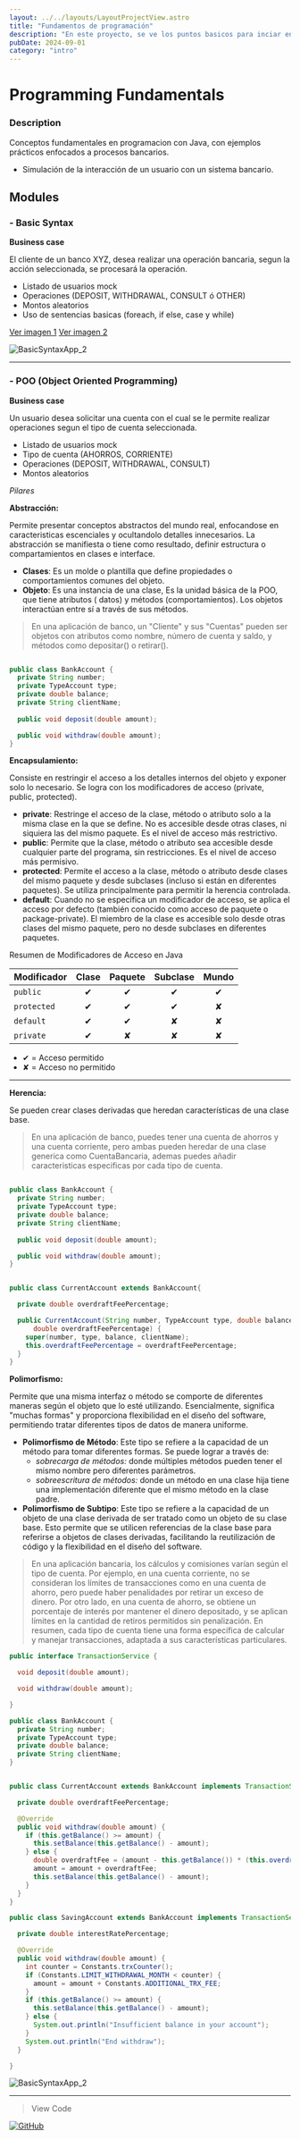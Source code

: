 ```yaml
---
layout: ../../layouts/LayoutProjectView.astro
title: "Fundamentos de programación"
description: "En este proyecto, se ve los puntos basicos para inciar en programación, como la sintaxis basica con Java y conceptos de los pilares de programación orientada a objetos. Todo esto con ejercicios practicos enfocados a temas bancarios."
pubDate: 2024-09-01
category: "intro"
---
```

# Programming Fundamentals

### Description

Conceptos fundamentales en programacion con Java, con ejemplos prácticos enfocados a procesos
bancarios.

- Simulación de la interacción de un usuario con un sistema bancario.

## Modules

### - Basic Syntax

**Business case**

El cliente de un banco XYZ, desea realizar una operación bancaria, segun la acción seleccionada, se
procesará la operación.

- Listado de usuarios mock
- Operaciones (DEPOSIT, WITHDRAWAL, CONSULT ó OTHER)
- Montos aleatorios
- Uso de sentencias basicas (foreach, if else, case y while)

[Ver imagen 1](../../../public/assets/basicsyntax/BasicSyntaxApp_1.png)
[Ver imagen 2 ](../../../public/assets/basicsyntax/BasicSyntaxApp_2.png)

![BasicSyntaxApp_2](../../../public/assets/basicsyntax/basicsyntax.gif)

--- 

### - POO (Object Oriented Programming)

**Business case**

Un usuario desea solicitar una cuenta con el cual se le permite realizar operaciones segun el tipo
de cuenta seleccionada.

- Listado de usuarios mock
- Tipo de cuenta (AHORROS, CORRIENTE)
- Operaciones (DEPOSIT, WITHDRAWAL, CONSULT)
- Montos aleatorios

*Pilares*

**Abstracción:**

Permite presentar conceptos abstractos del mundo real, enfocandose en caracteristicas escenciales y
ocultandolo detalles innecesarios. La abstracción se manifiesta o tiene como resultado, definir
estructura o compartamientos en clases e interface.

- **Clases**: Es un molde o plantilla que define propiedades o comportamientos comunes del objeto.
- **Objeto**: Es una instancia de una clase, Es la unidad básica de la POO, que tiene atributos (
  datos) y métodos (comportamientos). Los objetos interactúan entre sí a través de sus métodos.

> En una aplicación de banco, un "Cliente" y sus "Cuentas" pueden ser objetos con atributos como nombre, número de cuenta y saldo, y métodos como depositar() o retirar().

```java

public class BankAccount {
  private String number;
  private TypeAccount type;
  private double balance;
  private String clientName;
  
  public void deposit(double amount);

  public void withdraw(double amount);
}

```


**Encapsulamiento:**

Consiste en restringir el acceso a los detalles internos del objeto y exponer solo lo necesario. Se logra con los modificadores de acceso (private, public, protected).

- **private**: Restringe el acceso de la clase, método o atributo solo a la misma clase en la que se define. No es accesible desde otras clases, ni siquiera las del mismo paquete. Es el nivel de acceso más restrictivo.
- **public**: Permite que la clase, método o atributo sea accesible desde cualquier parte del programa, sin restricciones. Es el nivel de acceso más permisivo.
- **protected**: Permite el acceso a la clase, método o atributo desde clases del mismo paquete y desde subclases (incluso si están en diferentes paquetes). Se utiliza principalmente para permitir la herencia controlada.
- **default**: Cuando no se especifica un modificador de acceso, se aplica el acceso por defecto (también conocido como acceso de paquete o package-private). El miembro de la clase es accesible solo desde otras clases del mismo paquete, pero no desde subclases en diferentes paquetes.

Resumen de Modificadores de Acceso en Java

| Modificador   | Clase | Paquete | Subclase | Mundo |
|---------------|:-----:|:-------:|:--------:|:-----:|
| `public`      | ✔     | ✔       | ✔        | ✔     |
| `protected`   | ✔     | ✔       | ✔        | ✘     |
| `default`     | ✔     | ✔       | ✘        | ✘     |
| `private`     | ✔     | ✘       | ✘        | ✘     |

- ✔ = Acceso permitido
- ✘ = Acceso no permitido

---
**Herencia:**

Se pueden crear clases derivadas que heredan características de una clase base.

> En una aplicación de banco, puedes tener una cuenta de ahorros y una cuenta corriente, pero ambas pueden heredar de una clase generica como CuentaBancaria, ademas puedes añadir caracteristicas especificas por cada tipo de cuenta.

```java

public class BankAccount {
  private String number;
  private TypeAccount type;
  private double balance;
  private String clientName;
  
  public void deposit(double amount);

  public void withdraw(double amount);
}


public class CurrentAccount extends BankAccount{

  private double overdraftFeePercentage;

  public CurrentAccount(String number, TypeAccount type, double balance, String clientName,
      double overdraftFeePercentage) {
    super(number, type, balance, clientName);
    this.overdraftFeePercentage = overdraftFeePercentage;
  }
}
```

**Polimorfismo:**

Permite que una misma interfaz o método se comporte de diferentes maneras según el objeto que lo esté utilizando. Esencialmente, significa "muchas formas" y proporciona flexibilidad en el diseño del software, permitiendo tratar diferentes tipos de datos de manera uniforme.


- **Polimorfismo de Método**: Este tipo se refiere a la capacidad de un método para tomar diferentes formas. Se puede lograr a través de:
  * *sobrecarga de métodos:*  donde múltiples métodos pueden tener el mismo nombre pero diferentes parámetros.
  * *sobreescritura de métodos:* donde un método en una clase hija tiene una implementación diferente que el mismo método en la clase padre.
- **Polimorfismo de Subtipo**: Este tipo se refiere a la capacidad de un objeto de una clase derivada de ser tratado como un objeto de su clase base. Esto permite que se utilicen referencias de la clase base para referirse a objetos de clases derivadas, facilitando la reutilización de código y la flexibilidad en el diseño del software.


> En una aplicación bancaria, los cálculos y comisiones varían según el tipo de cuenta. Por ejemplo, en una cuenta corriente, no se consideran los límites de transacciones como en una cuenta de ahorro, pero puede haber penalidades por retirar un exceso de dinero. Por otro lado, en una cuenta de ahorro, se obtiene un porcentaje de interés por mantener el dinero depositado, y se aplican límites en la cantidad de retiros permitidos sin penalización. En resumen, cada tipo de cuenta tiene una forma específica de calcular y manejar transacciones, adaptada a sus características particulares.

```java
public interface TransactionService {

  void deposit(double amount);

  void withdraw(double amount);

}

public class BankAccount {
  private String number;
  private TypeAccount type;
  private double balance;
  private String clientName;
}

```

```java

public class CurrentAccount extends BankAccount implements TransactionService {

  private double overdraftFeePercentage;

  @Override
  public void withdraw(double amount) {
    if (this.getBalance() >= amount) {
      this.setBalance(this.getBalance() - amount);
    } else {
      double overdraftFee = (amount - this.getBalance()) * (this.overdraftFeePercentage / 100);
      amount = amount + overdraftFee;
      this.setBalance(this.getBalance() - amount);
    }
  }
}

public class SavingAccount extends BankAccount implements TransactionService {

  private double interestRatePercentage;

  @Override
  public void withdraw(double amount) {
    int counter = Constants.trxCounter();
    if (Constants.LIMIT_WITHDRAWAL_MONTH < counter) {
      amount = amount + Constants.ADDITIONAL_TRX_FEE;
    }
    if (this.getBalance() >= amount) {
      this.setBalance(this.getBalance() - amount);
    } else {
      System.out.println("Insufficient balance in your account");
    }
    System.out.println("End withdraw");
  }

}
```
![BasicSyntaxApp_2](../../../public/assets/poo/poo.gif)

---
> View Code

[![GitHub](https://img.shields.io/badge/GitHub-100000?style=for-the-badge&logo=github&logoColor=white)](https://github.com/alexi-ae)


